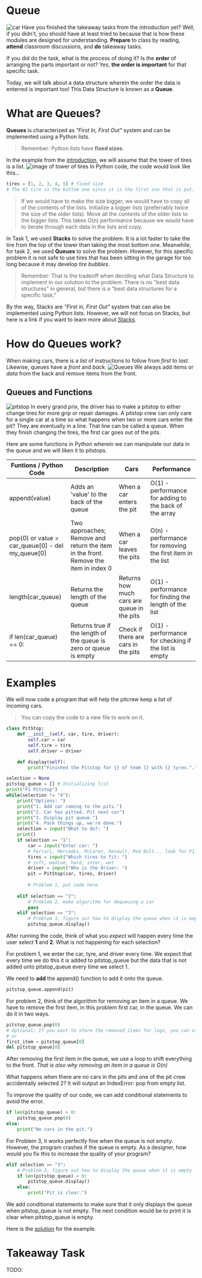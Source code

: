 # Queue

![car](images/car-01.jpg)
Have you finished the takeaway tasks from the introduction yet? Well, if you didn't, you should have at least tried to because that is how these modules are designed for understanding. **Prepare** to class by reading, **attend** classroom discussions, and **do** takeaway tasks.

If you did do the task, what is the process of doing it? Is the **order** of arranging the parts important or not? Yes, **the order is important** for that specific task.

Today, we will talk about a data structure wherein the order the data is enterred is important too! This Data Structure is known as a **Queue**.

**What are Queues?**
=
**Queues** is characterized as *"First In, First Out"* system and can be implemented using a Python lists. 
> Remember: Python lists have **fixed sizes**.

In the example from the [introduction](0-introduction.md), we will assume that the tower of tires is a list.
![image of tower of tires](images/tires-00.jpg)
In Python code, the code would look like this...
```python
tires = [1, 2, 3, 4, 5] # fixed size
# The #1 tire is the bottom one since it is the first one that is put.
```
> If we would have to make the size bigger, we would have to copy all of the contents of the lists. Initialize a bigger lists (preferrably twice the size of the older lists). Move all the contents of the older lists to the bigger lists. This takes O(n) performance because we would have to iterate through each data in the lists and copy.

In Task 1, we used **Stacks** to solve the problem. It is a lot faster to take the tire from the top of the tower than taking the most bottom one. Meanwhile, for task 2, we used **Queues** to solve the problem. However, for this specific problem it is not safe to use tires that has been sitting in the garage for too long because it may develop *tire bubbles*.

>Remember: That is the tradeoff when deciding what Data Structure to implement in our solution to the problem. There is no "best data structures" in general, but there is a "best data structures for a specific task."

By the way, Stacks are *"First in, First Out"* system that can also be implemented using Python lists. However, we will not focus on Stacks, but here is a link if you want to learn more about [Stacks](https://byui-cse.github.io/cse212-course/lesson03/03-prepare.html).

**How do Queues work?**
=
When making cars, there is a *list* of instructions to follow from *first* to *last*. Likewise, queues have a *front* and *back*. 
![Queues](images/queues-tires-00.jpg)
We always add items or *data* from the back and remove items from the front.

Queues and Functions
-
![pitstop](images/queues-pitstop-00.jpg)
In every grand prix, the driver has to make a pitstop to either change tires for more grip or repair damages. A pitstop crew can only care for a single car at a time so what happens when two or more cars enter the pit? They are eventually in a line. That line can be called a queue. When they finish changing the tires, the first car goes out of the pits.

Here are some functions in Python wherein we can manipulate our data in the queue and we will liken it to pitstops.

Funtions / Python Code | Description | Cars | Performance |
| ----- | ----- | ----- | ----- |
| append(value) | Adds an 'value' to the back of the queue | When a car enters the pit | O(1) - performance for adding to the back of the array
| pop(0) or value = car_queue[0] - del my_queue[0] | Two approaches; Remove and return the item in the front. Remove the item in index 0 | When a car leaves the pits | O(n) - performance for removing the first item in the list
| length(car_queue) | Returns the length of the queue | Returns how much cars are queue in the pits | O(1) - performance for finding the length of the list
| if len(car_queue) == 0: | Returns true if the length of the queue is zero or queue is empty | Check if there are cars in the pits | O(1) - performance for checking if the list is empty

Examples
=
We will now code a program that will help the pitcrew keep a list of incoming cars.

>You can copy the code to a new file to work on it.
```python
class PitStop:
    def __init__(self, car, tire, driver):
        self.car = car
        self.tire = tire
        self.driver = driver

    def display(self):
        print("Finished the Pitstop for {} of team {} with {} tyres.".format(self.driver, self.car, self.tire))

selection = None
pitstop_queue = [] # Initializing list
print("F1 Pitstop")
while(selection != "4"):
    print("Options: ")
    print("1. Add car coming to the pits.")
    print("2. Car has pitted. Pit next car")
    print("3. Display pit queue.")
    print("4. Pack things up, we're done.")
    selection = input("What to do?: ")
    print()
    if selection == "1":
        car = input("Enter car: ")
        # Ferrari, Mercedes, McLaren, Renault, Red Bull... look for F1 teams
        tires = input("Which tires to fit: ")
        # soft, medium, hard, inter, wet
        driver = input("Who is the driver: ")
        pit = PitStop(car, tires, driver)
        
        # Problem 1, put code here
        
    elif selection == "2":
        # Problem 2, make algorithm for dequeuing a car
        pass
    elif selection == "3":
        # Problem 3, figure out how to display the queue when it is empty
        pitstop_queue.display()
```
After running the code, think of what you *expect* will happen every time the user select **1** and **2**. What is not happening for each selection?

For problem 1, we enter the car, tyre, and driver every time. We expect that every time we do this it is added to pitstop_queue but the data that is not added unto pitstop_queue every time we select 1.

We need to **add** the append() function to add it onto the queue.
```python
pitstop_queue.append(pit)
```

For problem 2, think of the algorithm for removing an item in a queue. We have to remove the first item, in this problem first car, in the queue. We can do it in two ways. 
```python
pitstop_queue.pop(0)
# Optional: If you want to store the removed items for logs, you can use first_item = pitstop_queue.pop(0)
# or
first_item = pitstop_queue[0]
del pitstop_queue[0]
```
After removing the first item in the queue, we use a loop to shift everything to the front. *That is also why removing an item in a queue is O(n)*

What happens when there are no cars in the pits and one of the pit crew accidentally selected 2? It will output an IndexError: pop from empty list.

To improve the quality of our code, we can add conditional statements to avoid the error.
```python
if len(pitstop_queue) > 0:
    pitstop_queue.pop(0)
else:
    print("No cars in the pit.")
```

For Problem 3, it works perfectly fine when the queue is not empty. However, the program crashes if the queue is empty. As a designer, how would you fix this to increase the quality of your program?
```python
elif selection == "3":
    # Problem 3, figure out how to display the queue when it is empty
    if len(pitstop_queue) > 0:
        pitstop_queue.display()
    else:
        print("Pit is clear.")
```
We add conditional statements to make sure that it only displays the queue when pitstop_queue is not empty. The next condition would be to print it is clear when pitstop_queue is empty.

Here is the [solution](files/queues1A.py) for the example.

Takeaway Task
=
TODO: 